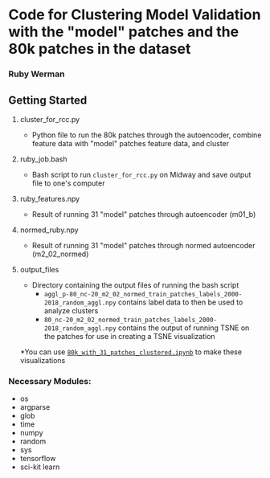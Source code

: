 # Code for Clustering Model Validation with the "model" patches and the 80k patches in the dataset

### Ruby Werman

## Getting Started
1. cluster_for_rcc.py
	* Python file to run the 80k patches through the autoencoder, combine feature data with "model" patches feature data, and cluster 
2. ruby_job.bash
	* Bash script to run `cluster_for_rcc.py` on Midway and save output file to one's computer
3. ruby_features.npy
	* Result of running 31 "model" patches through autoencoder (m01_b)
4. normed_ruby.npy
	* Result of running 31 "model" patches through normed autoencoder (m2_02_normed)
5. output_files
	* Directory containing the output files of running the bash script
		* `aggl_p-80_nc-20_m2_02_normed_train_patches_labels_2000-2018_random_aggl.npy` contains label data to then be 			used to analyze clusters
		* `80_nc-20_m2_02_normed_train_patches_labels_2000-2018_random_aggl.npy` contains the output of running TSNE 			on the patches for use in creating a TSNE visualization
		
	*You can use [`80k_with_31_patches_clustered.ipynb`](https://github.com/RDCEP/clouds/blob/mod021KM/src_analysis/cloud_label/80k_with_31_patches_clustered.ipynb) to make these visualizations
### Necessary Modules:

* os
* argparse
* glob
* time
* numpy
* random
* sys
* tensorflow
* sci-kit learn
